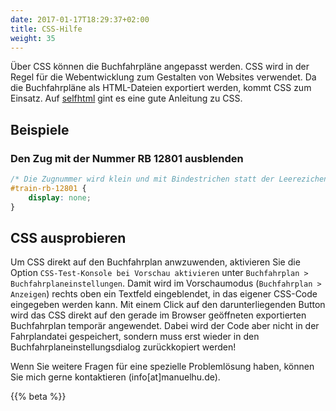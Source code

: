 ```yaml
---
date: 2017-01-17T18:29:37+02:00
title: CSS-Hilfe
weight: 35
---
```


Über CSS können die Buchfahrpläne angepasst werden. CSS wird in der Regel für die Webentwicklung zum Gestalten von Websites verwendet. Da die Buchfahrpläne als HTML-Dateien exportiert werden, kommt CSS zum Einsatz. Auf [selfhtml](https://wiki.selfhtml.org/wiki/CSS) gint es eine gute Anleitung zu CSS.

## Beispiele
### Den Zug mit der Nummer RB 12801 ausblenden
```css
/* Die Zugnummer wird klein und mit Bindestrichen statt der Leerezichen geschrieben. */
#train-rb-12801 {
	display: none;
}
```

## CSS ausprobieren
Um CSS direkt auf den Buchfahrplan anwzuwenden, aktivieren Sie die Option `CSS-Test-Konsole bei Vorschau aktivieren` unter `Buchfahrplan > Buchfahrplaneinstellungen`. Damit wird im Vorschaumodus (`Buchfahrplan > Anzeigen`) rechts oben ein Textfeld eingeblendet, in das eigener CSS-Code eingegeben werden kann. Mit einem Click auf den darunterliegenden Button wird das CSS direkt auf den gerade im Browser geöffneten exportierten Buchfahrplan temporär angewendet. Dabei wird der Code aber nicht in der Fahrplandatei gespeichert, sondern muss erst wieder in den Buchfahrplaneinstellungsdialog zurückkopiert werden!

Wenn Sie weitere Fragen für eine spezielle Problemlösung haben, können Sie mich gerne kontaktieren (info[at]manuelhu.de).

{{% beta %}}